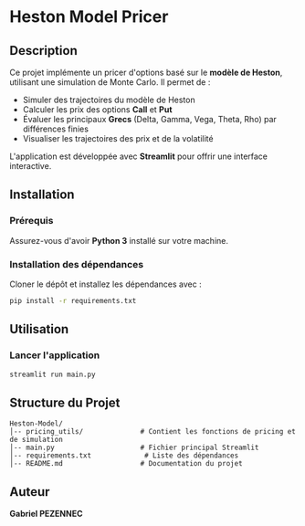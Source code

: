 # Heston Model Pricer

## Description

Ce projet implémente un pricer d'options basé sur le **modèle de Heston**, utilisant une simulation de Monte Carlo. Il permet de :

- Simuler des trajectoires du modèle de Heston
- Calculer les prix des options **Call** et **Put**
- Évaluer les principaux **Grecs** (Delta, Gamma, Vega, Theta, Rho) par différences finies
- Visualiser les trajectoires des prix et de la volatilité

L'application est développée avec **Streamlit** pour offrir une interface interactive.

## Installation

### Prérequis

Assurez-vous d'avoir **Python 3** installé sur votre machine.

### Installation des dépendances

Cloner le dépôt et installez les dépendances avec :

```bash
pip install -r requirements.txt
```

## Utilisation

### Lancer l'application

```bash
streamlit run main.py
```

## Structure du Projet

```plaintext
Heston-Model/
│-- pricing_utils/              # Contient les fonctions de pricing et de simulation
│-- main.py                     # Fichier principal Streamlit
│-- requirements.txt             # Liste des dépendances
│-- README.md                   # Documentation du projet
```

## Auteur

**Gabriel PEZENNEC**
